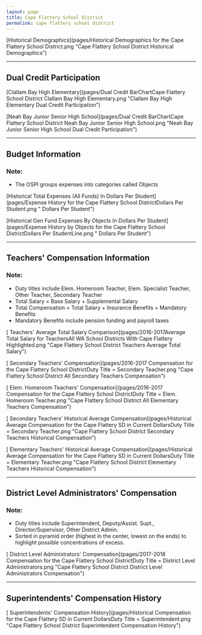 ```yaml
---
layout: page
title: Cape Flattery School District
permalink: cape flattery school district
---
```



[Historical Demographics](pages/Historical Demographics for the Cape Flattery School District.png "Cape Flattery School District Historical Demographics")

___

## Dual Credit Participation

[Clallam Bay High   Elementary](pages/Dual Credit BarChartCape Flattery School District Clallam Bay High   Elementary.png "Clallam Bay High   Elementary Dual Credit Participation")

[Neah Bay Junior  Senior High School](pages/Dual Credit BarChartCape Flattery School District Neah Bay Junior  Senior High School.png "Neah Bay Junior  Senior High School Dual Credit Participation")


___

## Budget Information
### Note:
- The OSPI groups expenses into categories called Objects

[Historical Total Expenses (All Funds) In Dollars Per Student](pages/Expense History for the Cape Flattery School DistrictDollars Per Student.png " Dollars Per Student")

[Historical Gen Fund Expenses By Objects In Dollars Per Student](pages/Expense History by Objects for the Cape Flattery School DistrictDollars Per StudentLine.png " Dollars Per Student")


___

## Teachers' Compensation Information
### Note:
- Duty titles include Elem. Homeroom Teacher, Elem. Specialist Teacher, Other Teacher, Secondary Teacher
- Total Salary = Base Salary + Supplemental Salary
- Total Compensation = Total Salary + Insurance Benefits + Mandatory Benefits
- Mandatory Benefits include pension funding and payroll taxes

[ Teachers' Average Total Salary Comparison](pages/2016-2017Average Total Salary for TeachersAll WA School Districts With Cape Flattery Highlighted.png "Cape Flattery School District Teachers Average Total Salary")

[ Secondary Teachers' Compensation](pages/2016-2017 Compensation for the Cape Flattery School DistrictDuty Title = Secondary Teacher.png "Cape Flattery School District All Secondary Teachers Compensation")

[ Elem. Homeroom Teachers' Compensation](pages/2016-2017 Compensation for the Cape Flattery School DistrictDuty Title = Elem. Homeroom Teacher.png "Cape Flattery School District All Elementary Teachers Compensation")

[ Secondary Teachers' Historical Average Compensation](pages/Historical Average Compensation for the Cape Flattery SD in Current DollarsDuty Title = Secondary Teacher.png "Cape Flattery School District Secondary Teachers Historical Compensation")

[ Elementary Teachers' Historical Average Compensation](pages/Historical Average Compensation for the Cape Flattery SD in Current DollarsDuty Title = Elementary Teacher.png "Cape Flattery School District Elementary Teachers Historical Compensation")


___

## District Level Administrators' Compensation

### Note:
- Duty titles include Superintendent, Deputy/Assist. Supt., Director/Supervisor, Other District Admin.
- Sorted in pyramid order (highest in the center, lowest on the ends) to highlight possible concentrations of excess.

[ District Level Administrators' Compensation](pages/2017-2018 Compensation for the Cape Flattery School DistrictDuty Title = District Level Administrators.png "Cape Flattery School District District Level Administrators Compensation")


___

## Superintendents' Compensation History

[ Superintendents' Compensation History](pages/Historical Compensation for the Cape Flattery SD in Current DollarsDuty Title = Superintendent.png "Cape Flattery School District Superintendent Compensation History")

